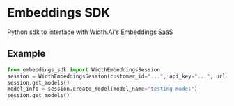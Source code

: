 # Embeddings SDK
Python sdk to interface with Width.Ai's Embeddings SaaS


## Example
```python
from embeddings_sdk import WidthEmbeddingsSession
session = WidthEmbeddingsSession(customer_id="...", api_key="...", url="https://embeddings.width.ai")
session.get_models()
model_info = session.create_model(model_name="testing model")
session.get_models()
```
